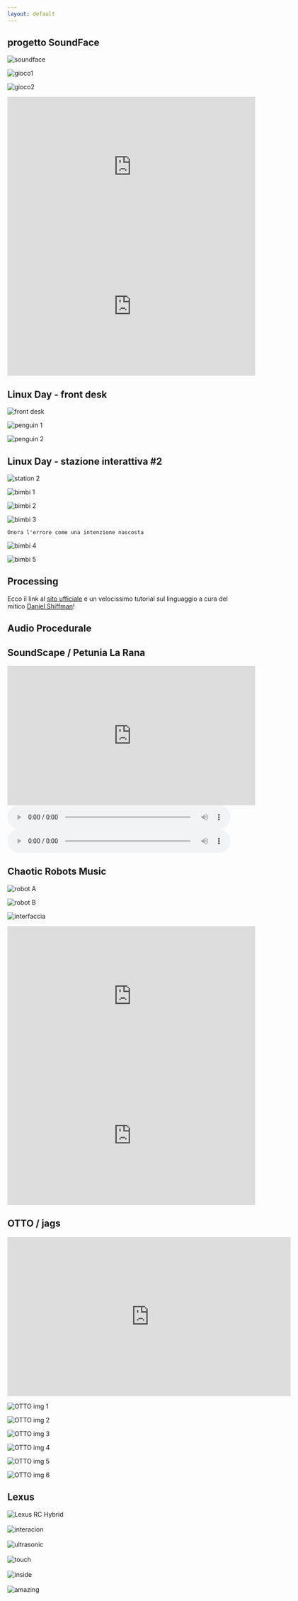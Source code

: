 ```yaml
---
layout: default
---
```


## progetto SoundFace

![soundface](assets/soundface/orizzontale.jpg)

![gioco1](assets/soundface/giocatori-1.jpg)

![gioco2](assets/soundface/giocatori-3.jpg)

<div>
<iframe width="560" height="315" src="https://www.youtube.com/embed/0xcAOFFxWuc" frameborder="0" allowfullscreen></iframe>
</div>

<div>
<iframe width="560" height="315" src="https://www.youtube.com/embed/tiX9etAAEcI" frameborder="0" allowfullscreen></iframe>
</div>

## Linux Day - front desk

![front desk](assets/linuxday2016/station_7.png)

![penguin 1](assets/linuxday2016/IMG_0868.jpg)

![penguin 2](assets/linuxday2016/IMG_0864.jpg)

## Linux Day - stazione interattiva #2

![station 2](assets/linuxday2016/station_2bis.png)

![bimbi 1](assets/linuxday2016/IMG_0860.jpg)

![bimbi 2](assets/linuxday2016/IMG_0915.jpg)

![bimbi 3](assets/linuxday2016/IMG_0927.jpg)

```
Onora l'errore come una intenzione nascosta
```

![bimbi 4](assets/linuxday2016/IMG_0921.jpg)

![bimbi 5](assets/linuxday2016/IMG_0917.jpg)


## Processing

Ecco il link al [sito ufficiale](https://processing.org/) e un velocissimo tutorial sul linguaggio a cura del mitico [Daniel Shiffman](http://hello.processing.org/)!

## Audio Procedurale

## SoundScape / Petunia La Rana

<div>
<iframe width="560" height="315" src="https://www.youtube.com/embed/eeRPe6KmdKI" frameborder="0" allowfullscreen></iframe>
</div>

  <div>
  <audio controls="controls" style="width:100%;">
    Your browser does not support the <code>audio</code> element.
    <source src="assets/sounds/sottofondo_canneto_pink.ogg" type="audio/ogg">
  </audio>
  </div>

  <div>
  <audio controls="controls" style="width:100%;">
    Your browser does not support the <code>audio</code> element.
    <source src="assets/sounds/sottofondo_rane.ogg" type="audio/ogg">
  </audio>
  </div>

## Chaotic Robots Music

![robot A](assets/chaoticrobots/a.jpg)

![robot B](assets/chaoticrobots/b.jpg)

![interfaccia](assets/chaoticrobots/interfaccia.jpg)

<div>
<iframe width="560" height="315" src="https://www.youtube.com/embed/SDqNaqEHwzE" frameborder="0" allowfullscreen></iframe>
</div>

<div>
<iframe width="560" height="315" src="https://www.youtube.com/embed/AFzdYw6yQ4o" frameborder="0" allowfullscreen></iframe>
</div>

## OTTO / jags

<div>
<iframe src="https://player.vimeo.com/video/118407522" width="640" height="360" frameborder="0" webkitallowfullscreen mozallowfullscreen allowfullscreen></iframe>
</div>

![OTTO img 1](assets/otto/1.png)

![OTTO img 2](assets/otto/2.png)

![OTTO img 3](assets/otto/3.png)

![OTTO img 4](assets/otto/4.png)

![OTTO img 5](assets/otto/5.png)

![OTTO img 6](assets/otto/6.png)

## Lexus

<div>
<img src="http://www.specialglue.it/wp-content/uploads/bfi_thumb/incontri-d-musica-lexus-amazing-sound-experience-brand-activation-cover-1-mx41c88j3e5iu2je0so14z4qy9rek7y164ql76otqg.jpg" alt="Lexus RC Hybrid" />
</div>
<br/>
<div>
<img src="http://www.specialglue.it/wp-content/uploads/2016/09/incontri-d-musica-lexus-amazing-sound-experience-brand-activation-13.jpg" alt="interacion" />
</div>
<br/>
<div>
<img src="http://www.specialglue.it/wp-content/uploads/2016/09/incontri-d-musica-lexus-amazing-sound-experience-brand-activation-1.jpg" alt="ultrasonic" />
<br/>
</div>
<br/>
<div>
<img src="http://www.specialglue.it/wp-content/uploads/2016/09/incontri-d-musica-lexus-amazing-sound-experience-brand-activation-6.jpg" alt="touch" />
<br/>
</div>
<br/>
<div>
<img src="http://www.specialglue.it/wp-content/uploads/2016/09/incontri-d-musica-lexus-amazing-sound-experience-brand-activation-11.jpg" alt="inside" />
</div>
<br/>
<div>
<img src="http://www.specialglue.it/wp-content/uploads/2016/09/incontri-d-musica-lexus-amazing-sound-experience-brand-activation-12.jpg" alt="amazing" />
</div>
<br/>





